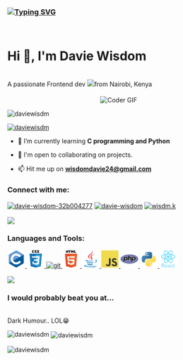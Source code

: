 ### [![Typing SVG](https://readme-typing-svg.demolab.com?font=Shadows+Into+Light&size=30&pause=1000&color=F7B853&width=435&lines=A+Passionate+Frontend+Dev)](https://git.io/typing-svg)

# <br>Hi 👋, I'm Davie Wisdom</br>
 <br>A passionate Frontend dev <img src=https://tenor.com/view/kaito-typing-gaming-programming-anime-gif-9051183.gif width='30'>from Nairobi, Kenya</br>
<p>
  <center>
<img align="middle" class="center" alt="Coder GIF" height=250 width=350 src="https://user-images.githubusercontent.com/55389276/140866485-8fb1c876-9a8f-4d6a-98dc-08c4981eaf70.gif">
  </center>
</p>


<p align="left"> <img src="https://komarev.com/ghpvc/?username=daviewisdm&label=Profile%20views&color=0e75b6&style=flat" alt="daviewisdm" /> </p>

<p align="left"> <a href="https://github.com/ryo-ma/github-profile-trophy"><img src="https://github-profile-trophy.vercel.app/?username=daviewisdm" alt="daviewisdm" /></a> </p>

- 🌱 I’m currently learning **C programming and Python**

- 🤝  I'm open to collaborating on projects.

- 📫 Hit me up on **wisdomdavie24@gmail.com**

<h3 align="left">Connect with me:</h3>
<p align="left">
<a href="https://linkedin.com/in/davie-wisdom-32b004277" target="blank"><img align="center" src="https://raw.githubusercontent.com/rahuldkjain/github-profile-readme-generator/master/src/images/icons/Social/linked-in-alt.svg" alt="davie-wisdom-32b004277" height="30" width="40" /></a>
<a href="https://stackoverflow.com/users/21936622/davie-wisdom" target="blank"><img align="center" src="https://raw.githubusercontent.com/rahuldkjain/github-profile-readme-generator/master/src/images/icons/Social/stack-overflow.svg" alt="davie-wisdom" height="30" width="40" /></a>
<a href="https://instagram.com/wisdm.k" target="blank"><img align="center" src="https://raw.githubusercontent.com/rahuldkjain/github-profile-readme-generator/master/src/images/icons/Social/instagram.svg" alt="wisdm.k" height="30" width="40" /></a>
</p>
<p>
  <img align="center" src="https://tenor.com/view/yo-hit-me-up-call-me-holla-hmu-eman-sv2-gif-15495089.gif" width="300">
</p>

<h3 align="left">Languages and Tools:</h3>
<p align="left"> <a href="https://www.cprogramming.com/" target="_blank" rel="noreferrer"> <img src="https://raw.githubusercontent.com/devicons/devicon/master/icons/c/c-original.svg" alt="c" width="40" height="40"/> </a> <a href="https://www.w3schools.com/css/" target="_blank" rel="noreferrer"> <img src="https://raw.githubusercontent.com/devicons/devicon/master/icons/css3/css3-original-wordmark.svg" alt="css3" width="40" height="40"/> </a> <a href="https://git-scm.com/" target="_blank" rel="noreferrer"> <img src="https://www.vectorlogo.zone/logos/git-scm/git-scm-icon.svg" alt="git" width="40" height="40"/> </a> <a href="https://www.w3.org/html/" target="_blank" rel="noreferrer"> <img src="https://raw.githubusercontent.com/devicons/devicon/master/icons/html5/html5-original-wordmark.svg" alt="html5" width="40" height="40"/> </a> <a href="https://www.java.com" target="_blank" rel="noreferrer"> <img src="https://raw.githubusercontent.com/devicons/devicon/master/icons/java/java-original.svg" alt="java" width="40" height="40"/> </a> <a href="https://developer.mozilla.org/en-US/docs/Web/JavaScript" target="_blank" rel="noreferrer"> <img src="https://raw.githubusercontent.com/devicons/devicon/master/icons/javascript/javascript-original.svg" alt="javascript" width="40" height="40"/> </a> <a href="https://www.php.net" target="_blank" rel="noreferrer"> <img src="https://raw.githubusercontent.com/devicons/devicon/master/icons/php/php-original.svg" alt="php" width="40" height="40"/> </a> <a href="https://www.python.org" target="_blank" rel="noreferrer"> <img src="https://raw.githubusercontent.com/devicons/devicon/master/icons/python/python-original.svg" alt="python" width="40" height="40"/> </a> <a href="https://reactjs.org/" target="_blank" rel="noreferrer"> <img src="https://raw.githubusercontent.com/devicons/devicon/master/icons/react/react-original-wordmark.svg" alt="react" width="40" height="40"/> </a> </p>
<p>
  <img align="center" src="https://media1.giphy.com/media/scZPhLqaVOM1qG4lT9/giphy.gif?cid=ecf05e47pqr2kmzgzxcffdbh5bqfpxnyhsn5ve1ujclnjgpg&ep=v1_gifs_search&rid=giphy.gif&ct=g.gif">
</p>

### I would probably beat you at...
<br>Dark Humour.. LOL😁</br>

<p><img align="left" src="https://github-readme-stats.vercel.app/api/top-langs?username=daviewisdm&show_icons=true&locale=en&layout=compact" alt="daviewisdm" /></p>

<p>&nbsp;<img align="center" src="https://github-readme-stats.vercel.app/api?username=daviewisdm&show_icons=true&locale=en" alt="daviewisdm" /></p>

<p><img align="center" src="https://github-readme-streak-stats.herokuapp.com/?user=daviewisdm&" alt="daviewisdm" /></p>
